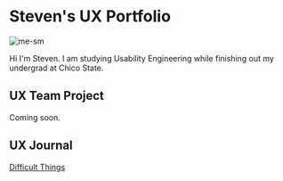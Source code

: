 # Steven's UX Portfolio

![me-sm](https://github.com/user-attachments/assets/5b7b7f51-1d8e-445f-8e43-447675ee5b21)

Hi I'm Steven. I am studying Usability Engineering while finishing out my undergrad at Chico State.

## UX Team Project

Coming soon.

## UX Journal

[Difficult Things](journal/)
